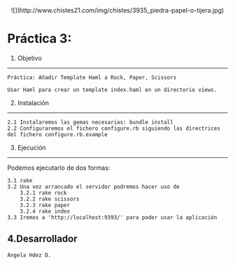 
<center>![](http://www.chistes21.com/img/chistes/3935_piedra-papel-o-tijera.jpg)</center>


Práctica 3:
===========
 
1. Objetivo
-----------

	Práctica: Añadir Template Haml a Rock, Paper, Scissors

	Usar Haml para crear un template index.haml en un directorio views. 
	

2. Instalación
--------------

	2.1 Instalaremos las gemas necesarias: bundle install
	2.2 Configuraremos el fichero configure.rb siguiendo las directrices del fichero configure.rb.example

3. Ejecución
------------

Podemos ejecutarlo de dos formas:

	3.1 rake
	3.2 Una vez arrancado el servidor podremos hacer uso de 
		3.2.1 rake rock
		3.2.2 rake scissors
		3.2.3 rake paper
		3.2.4 rake index
	3.3 Iremos a 'http://localhost:9393/' para poder usar la aplicación

4.Desarrollador
---------------

	Ángela Hdez D.
